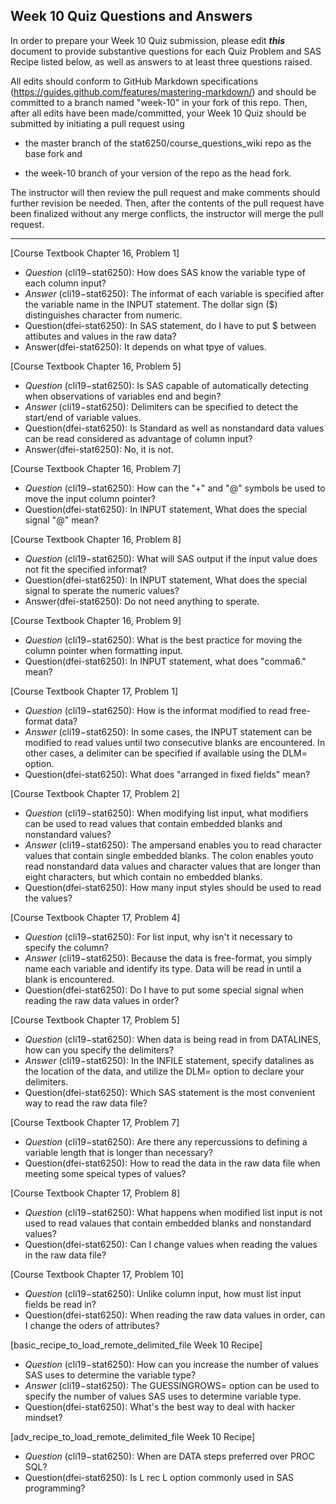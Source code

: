 ## Week 10 Quiz Questions and Answers

In order to prepare your Week 10 Quiz submission, please edit ***this*** document to provide substantive questions for each Quiz Problem and SAS Recipe listed below, as well as answers to at least three questions raised.

All edits should conform to GitHub Markdown specifications (https://guides.github.com/features/mastering-markdown/) and should be committed to a branch named "week-10" in your fork of this repo. Then, after all edits have been made/committed, your Week 10 Quiz should be submitted by initiating a pull request using

- the master branch of the stat6250/course_questions_wiki repo as the base fork and

- the week-10 branch of your version of the repo as the head fork.

The instructor will then review the pull request and make comments should further revision be needed. Then, after the contents of the pull request have been finalized without any merge conflicts, the instructor will merge the pull request.

********************************************************************************



[Course Textbook Chapter 16, Problem 1]
- *Question* (cli19−stat6250): How does SAS know the variable type of each column input?
- *Answer* (cli19−stat6250): The informat of each variable is specified after the variable name in the INPUT statement. The dollar sign ($) distinguishes character from numeric.
- Question(dfei-stat6250): In SAS statement, do I have to put $ between attibutes and values in the raw data?
- Answer(dfei-stat6250): It depends on what tpye of values.



[Course Textbook Chapter 16, Problem 5]
- *Question* (cli19−stat6250): Is SAS capable of automatically detecting when observations of variables end and begin?
- *Answer* (cli19−stat6250): Delimiters can be specified to detect the start/end of variable values.
- Question(dfei-stat6250): Is Standard as well as nonstandard data values can be read considered as advantage of column input?
- Answer(dfei-stat6250): No, it is not.



[Course Textbook Chapter 16, Problem 7]
- *Question* (cli19−stat6250): How can the "+" and "@" symbols be used to move the input column pointer?
- Question(dfei-stat6250): In INPUT statement, What does the special signal "@" mean?



[Course Textbook Chapter 16, Problem 8]
- *Question* (cli19−stat6250): What will SAS output if the input value does not fit the specified informat?
- Question(dfei-stat6250): In INPUT statement,  What does the special signal to sperate the numeric values?
- Answer(dfei-stat6250): Do not need anything to sperate.



[Course Textbook Chapter 16, Problem 9]
- *Question* (cli19−stat6250): What is the best practice for moving the column pointer when formatting input.
- Question(dfei-stat6250): In INPUT statement, what does "comma6." mean?



[Course Textbook Chapter 17, Problem 1]
- *Question* (cli19−stat6250): How is the informat modified to read free-format data?
- *Answer* (cli19−stat6250): In some cases, the INPUT statement can be modified to read values until two consecutive blanks are encountered. In other cases, a delimiter can be specified if available using the DLM= option.
- Question(dfei-stat6250): What does "arranged in fixed fields" mean?



[Course Textbook Chapter 17, Problem 2]
- *Question* (cli19−stat6250): When modifying list input, what modifiers can be used to read values that contain embedded blanks and nonstandard values?
- *Answer* (cli19−stat6250): The ampersand enables you to read character values that contain single embedded blanks. The colon enables youto read nonstandard data values and character values that are longer than eight characters, but which contain no embedded blanks.
- Question(dfei-stat6250): How many input styles should be used to read the values?



[Course Textbook Chapter 17, Problem 4]
- *Question* (cli19−stat6250): For list input, why isn't it necessary to specify the column?
- *Answer* (cli19−stat6250): Because the data is free-format, you simply name each variable and identify its type. Data will be read in until a blank is encountered.
- Question(dfei-stat6250): Do I have to put some special signal when reading the raw data values in order?



[Course Textbook Chapter 17, Problem 5]
- *Question* (cli19−stat6250): When data is being read in from DATALINES, how can you specify the delimiters?
- *Answer* (cli19−stat6250): In the INFILE statement, specify datalines as the location of the data, and utilize the DLM= option to declare your delimiters.
- Question(dfei-stat6250): Which SAS statement is the most convenient way to read the raw data file?



[Course Textbook Chapter 17, Problem 7]
- *Question* (cli19−stat6250): Are there any repercussions to defining a variable length that is longer than necessary?
- Question(dfei-stat6250): How to read the data in the raw data file when meeting some speical types of values?



[Course Textbook Chapter 17, Problem 8]
- *Question* (cli19−stat6250): What happens when modified list input is not used to read valaues that contain embedded blanks and nonstandard values?
- Question(dfei-stat6250): Can I change values when reading the values in the raw data file?



[Course Textbook Chapter 17, Problem 10]
- *Question* (cli19−stat6250): Unlike column input, how must list input fields be read in?
- Question(dfei-stat6250): When reading the raw data values in order, can I change the oders of attributes?  



[basic_recipe_to_load_remote_delimited_file Week 10 Recipe]
- *Question* (cli19−stat6250): How can you increase the number of values SAS uses to determine the variable type?
- *Answer* (cli19−stat6250): The GUESSINGROWS= option can be used to specify the number of values SAS uses to determine variable type.
- Question(dfei-stat6250): What's the best way to deal with hacker mindset?



[adv_recipe_to_load_remote_delimited_file Week 10 Recipe]
- *Question* (cli19−stat6250): When are DATA steps preferred over PROC SQL?
- Question(dfei-stat6250): Is L rec L option commonly used in SAS programming?


